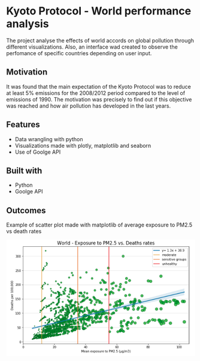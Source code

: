 # Kyoto Protocol - World performance analysis

The project analyse the effects of world accords on global pollution through different visualizations. Also, an interface wad created to observe the perfomance of specific countries depending on user input. 

## Motivation

It was found that the main expectation of the Kyoto Protocol was to reduce at least 5% emissions for the 2008/2012 period compared to the level of emissions of 1990. The motivation was precisely to find out if this objective was reached and how air pollution has developed in the last years.

## Features

* Data wrangling with python
* Visualizations made with plotly, matplotlib and seaborn
* Use of Goolge API

## Built with 

* Python
* Goolge API

## Outcomes

Example of scatter plot made with matplotlib of average exposure to PM2.5 vs death rates 

![Image2.png](project_1_kyoto/visualizations/Image2.png)
